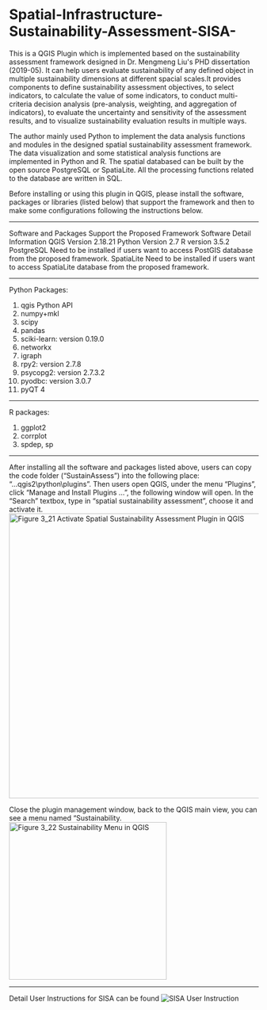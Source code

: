 # Spatial-Infrastructure-Sustainability-Assessment-SISA-
This is a QGIS Plugin which is implemented based on the sustainability assessment framework designed in Dr. Mengmeng Liu's PHD dissertation (2019-05). It can help users evaluate sustainability of any defined object in multiple sustainability dimensions at different spacial scales.It provides components to define sustainability assessment objectives, to select indicators, to calculate the value of some indicators, to conduct multi-criteria decision analysis (pre-analysis, weighting, and aggregation of indicators), to evaluate the uncertainty and sensitivity of the assessment results, and to visualize sustainability evaluation results in multiple ways. 

The author mainly used Python to implement the data analysis functions and modules in the designed spatial sustainability assessment framework. The data visualization and some statistical analysis functions are implemented in Python and R. The spatial databased can be built by the open source PostgreSQL or SpatiaLite. All the processing functions related to the database are written in SQL. 

Before installing or using this plugin in QGIS, please install the software, packages or libraries (listed below) that support the framework and then to make some configurations following the instructions below.

-------
Software and Packages Support the Proposed Framework
Software	       Detail Information
QGIS 	           Version 2.18.21
Python	         Version 2.7
R	               version 3.5.2
PostgreSQL	     Need to be installed if users want to access PostGIS database from the proposed framework.
SpatiaLite	     Need to be installed if users want to access SpatiaLite database from the proposed framework.

-------
Python Packages:	
1)	qgis Python API
2)	numpy+mkl
3)	scipy
4)	pandas
5)	sciki-learn: version 0.19.0
6)	networkx
7)	igraph
8)	rpy2: version 2.7.8
9)	psycopg2: version 2.7.3.2
10)	pyodbc: version 3.0.7
11)	pyQT 4
-------
R packages:	
1)	ggplot2
2)	corrplot
3)	spdep, sp
-------

After installing all the software and packages listed above, users can copy the code folder (“SustainAssess”) into the following place: “..\.qgis2\python\plugins”. 
Then users open QGIS, under the menu “Plugins”, click “Manage and Install Plugins …”, the following window will open. 
In the “Search” textbox, type in “spatial sustainability assessment”, choose it and activate it. 
<img width="575" alt="Figure 3_21 Activate Spatial Sustainability Assessment Plugin in QGIS" src="https://user-images.githubusercontent.com/10712058/89110924-010da400-d41e-11ea-8065-9289841ecc38.png">

Close the plugin management window, back to the QGIS main view, you can see a menu named “Sustainability.
<img width="318" alt="Figure 3_22 Sustainability Menu in QGIS" src="https://user-images.githubusercontent.com/10712058/89110923-010da400-d41e-11ea-8498-8328b2b64b9c.png">

-------

Detail User Instructions for SISA can be found ![SISA User Instruction](https://github.com/helen-liu/Spatial-Infrastructure-Sustainability-Assessment-SISA-/issues/2#issue-671238231)
